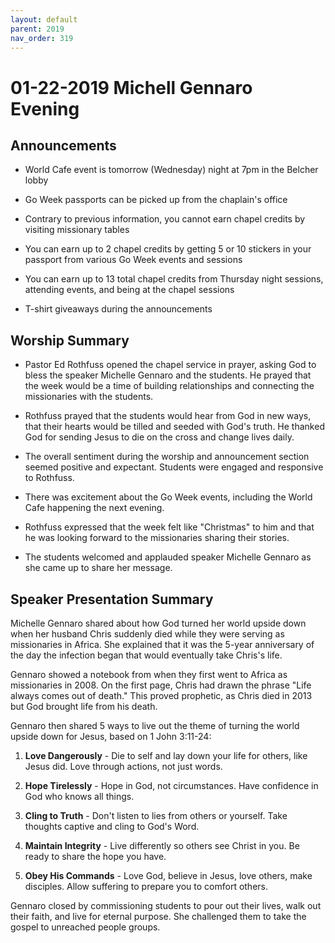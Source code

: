 ```yaml
---
layout: default
parent: 2019
nav_order: 319
---
```


# 01-22-2019 Michell Gennaro Evening



## Announcements

- World Cafe event is tomorrow (Wednesday) night at 7pm in the Belcher lobby  

- Go Week passports can be picked up from the chaplain's office

- Contrary to previous information, you cannot earn chapel credits by visiting missionary tables

- You can earn up to 2 chapel credits by getting 5 or 10 stickers in your passport from various Go Week events and sessions  

- You can earn up to 13 total chapel credits from Thursday night sessions, attending events, and being at the chapel sessions

- T-shirt giveaways during the announcements


## Worship Summary

- Pastor Ed Rothfuss opened the chapel service in prayer, asking God to bless the speaker Michelle Gennaro and the students. He prayed that the week would be a time of building relationships and connecting the missionaries with the students. 

- Rothfuss prayed that the students would hear from God in new ways, that their hearts would be tilled and seeded with God's truth. He thanked God for sending Jesus to die on the cross and change lives daily.

- The overall sentiment during the worship and announcement section seemed positive and expectant. Students were engaged and responsive to Rothfuss.

- There was excitement about the Go Week events, including the World Cafe happening the next evening. 

- Rothfuss expressed that the week felt like "Christmas" to him and that he was looking forward to the missionaries sharing their stories.

- The students welcomed and applauded speaker Michelle Gennaro as she came up to share her message.


## Speaker Presentation Summary

Michelle Gennaro shared about how God turned her world upside down when her husband Chris suddenly died while they were serving as missionaries in Africa. She explained that it was the 5-year anniversary of the day the infection began that would eventually take Chris's life. 

Gennaro showed a notebook from when they first went to Africa as missionaries in 2008. On the first page, Chris had drawn the phrase "Life always comes out of death." This proved prophetic, as Chris died in 2013 but God brought life from his death.

Gennaro then shared 5 ways to live out the theme of turning the world upside down for Jesus, based on 1 John 3:11-24:

1. **Love Dangerously** - Die to self and lay down your life for others, like Jesus did. Love through actions, not just words.

2. **Hope Tirelessly** - Hope in God, not circumstances. Have confidence in God who knows all things. 

3. **Cling to Truth** - Don't listen to lies from others or yourself. Take thoughts captive and cling to God's Word.

4. **Maintain Integrity** - Live differently so others see Christ in you. Be ready to share the hope you have. 

5. **Obey His Commands** - Love God, believe in Jesus, love others, make disciples. Allow suffering to prepare you to comfort others.

Gennaro closed by commissioning students to pour out their lives, walk out their faith, and live for eternal purpose. She challenged them to take the gospel to unreached people groups.